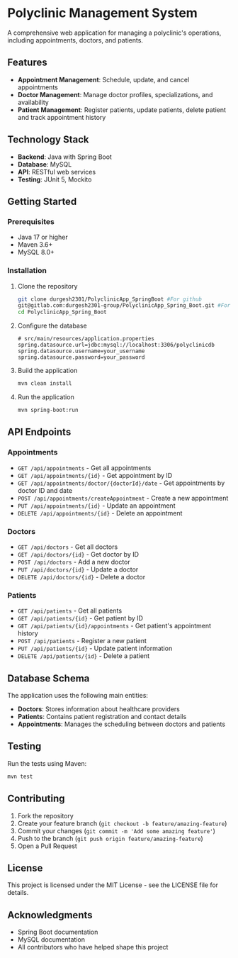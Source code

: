 # Polyclinic Management System

A comprehensive web application for managing a polyclinic's operations, including appointments, doctors, and patients.

## Features

- **Appointment Management**: Schedule, update, and cancel appointments
- **Doctor Management**: Manage doctor profiles, specializations, and availability
- **Patient Management**: Register patients, update patients, delete patient and track appointment history

## Technology Stack

- **Backend**: Java with Spring Boot
- **Database**: MySQL
- **API**: RESTful web services
- **Testing**: JUnit 5, Mockito

## Getting Started

### Prerequisites

- Java 17 or higher
- Maven 3.6+
- MySQL 8.0+

### Installation

1. Clone the repository
   ```bash
   git clone durgesh2301/PolyclinicApp_SpringBoot #For github
   git@gitlab.com:durgesh2301-group/PolyclinicApp_Spring_Boot.git #For gitlab
   cd PolyclinicApp_Spring_Boot
   ```

2. Configure the database
   ```
   # src/main/resources/application.properties
   spring.datasource.url=jdbc:mysql://localhost:3306/polyclinicdb
   spring.datasource.username=your_username
   spring.datasource.password=your_password
   ```

3. Build the application
   ```bash
   mvn clean install
   ```

4. Run the application
   ```bash
   mvn spring-boot:run
   ```

## API Endpoints

### Appointments

- `GET /api/appointments` - Get all appointments
- `GET /api/appointments/{id}` - Get appointment by ID
- `GET /api/appointments/doctor/{doctorId}/date` - Get appointments by doctor ID and date
- `POST /api/appointments/createAppointment` - Create a new appointment
- `PUT /api/appointments/{id}` - Update an appointment
- `DELETE /api/appointments/{id}` - Delete an appointment

### Doctors

- `GET /api/doctors` - Get all doctors
- `GET /api/doctors/{id}` - Get doctor by ID
- `POST /api/doctors` - Add a new doctor
- `PUT /api/doctors/{id}` - Update a doctor
- `DELETE /api/doctors/{id}` - Delete a doctor

### Patients

- `GET /api/patients` - Get all patients
- `GET /api/patients/{id}` - Get patient by ID
- `GET /api/patients/{id}/appointments` - Get patient's appointment history
- `POST /api/patients` - Register a new patient
- `PUT /api/patients/{id}` - Update patient information
- `DELETE /api/patients/{id}` - Delete a patient

## Database Schema

The application uses the following main entities:

- **Doctors**: Stores information about healthcare providers
- **Patients**: Contains patient registration and contact details
- **Appointments**: Manages the scheduling between doctors and patients

## Testing

Run the tests using Maven:

```bash
mvn test
```

## Contributing

1. Fork the repository
2. Create your feature branch (`git checkout -b feature/amazing-feature`)
3. Commit your changes (`git commit -m 'Add some amazing feature'`)
4. Push to the branch (`git push origin feature/amazing-feature`)
5. Open a Pull Request

## License

This project is licensed under the MIT License - see the LICENSE file for details.

## Acknowledgments

- Spring Boot documentation
- MySQL documentation
- All contributors who have helped shape this project
